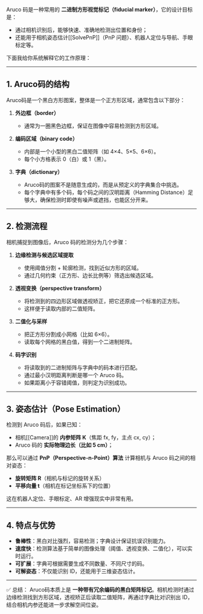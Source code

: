 Aruco 码是一种常用的 **二进制方形视觉标记（fiducial marker）**，它的设计目标是：

* 通过相机识别后，能够快速、准确地检测出位置和身份；
* 还能用于相机姿态估计[[SolvePnP]]（PnP 问题）、机器人定位与导航、手眼标定等。

下面我给你系统解释它的工作原理：

---

## 1. Aruco码的结构

Aruco码是一个黑白方形图案，整体是一个正方形区域，通常包含以下部分：

1. **外边框（border）**

   * 通常为一圈黑色边框，保证在图像中容易检测到方形区域。
2. **编码区域（binary code）**

   * 内部是一个小型的黑白二值矩阵（如 4×4、5×5、6×6）。
   * 每个小方格表示 0（白）或 1（黑）。
3. **字典（dictionary）**

   * Aruco码的图案不是随意生成的，而是从预定义的字典集合中挑选。
   * 每个字典中有多个码，每个码之间的汉明距离（Hamming Distance）足够大，确保检测时即使有噪声或遮挡，也能区分开来。

---

## 2. 检测流程

相机捕捉到图像后，Aruco 码的检测分为几个步骤：

1. **边缘检测与候选区域提取**

   * 使用阈值分割 + 轮廓检测，找到近似方形的区域。
   * 通过几何约束（正方形、边长比例等）筛选出候选区域。

2. **透视变换（perspective transform）**

   * 将检测到的四边形区域做透视矫正，把它还原成一个标准的正方形。
   * 这样便于读取内部的二值矩阵。

3. **二值化与采样**

   * 把正方形分割成小网格（比如 6×6）。
   * 读取每个网格的黑白值，得到一个二进制矩阵。

4. **码字识别**

   * 将读取到的二进制矩阵与字典中的码本进行匹配。
   * 通过最小汉明距离判断是哪一个 Aruco 码。
   * 如果距离小于容错阈值，则判定为识别成功。

---

## 3. 姿态估计（Pose Estimation）

检测到 Aruco 码后，如果已知：

* 相机[[Camera]]的 **内参矩阵 K**（焦距 fx, fy，主点 cx, cy）；
* Aruco 码的 **实际物理边长（比如 5 cm）**；

那么可以通过 **PnP（Perspective-n-Point）算法** 计算相机与 Aruco 码之间的相对姿态：

* **旋转矩阵 R**（相机与标记的旋转关系）
* **平移向量 t**（相机在标记坐标系下的位置）

这在机器人定位、手眼标定、AR 增强现实中非常有用。

---

## 4. 特点与优势

* **鲁棒性**：黑白对比强烈，容易检测；字典设计保证抗误识别能力。
* **速度快**：检测算法基于简单的图像处理（阈值、透视变换、二值化），可以实时运行。
* **可扩展**：字典可根据需要生成不同数量、不同尺寸的码。
* **可解姿态**：不仅能识别 ID，还能用于三维姿态估计。

---

✅ 总结：
Aruco码本质上是 **一种带有冗余编码的黑白矩阵标记**。相机检测时通过边缘检测找到方形区域，透视矫正后读取二值矩阵，再通过字典比对识别出 ID，结合相机内参还能进一步求解空间位姿。


